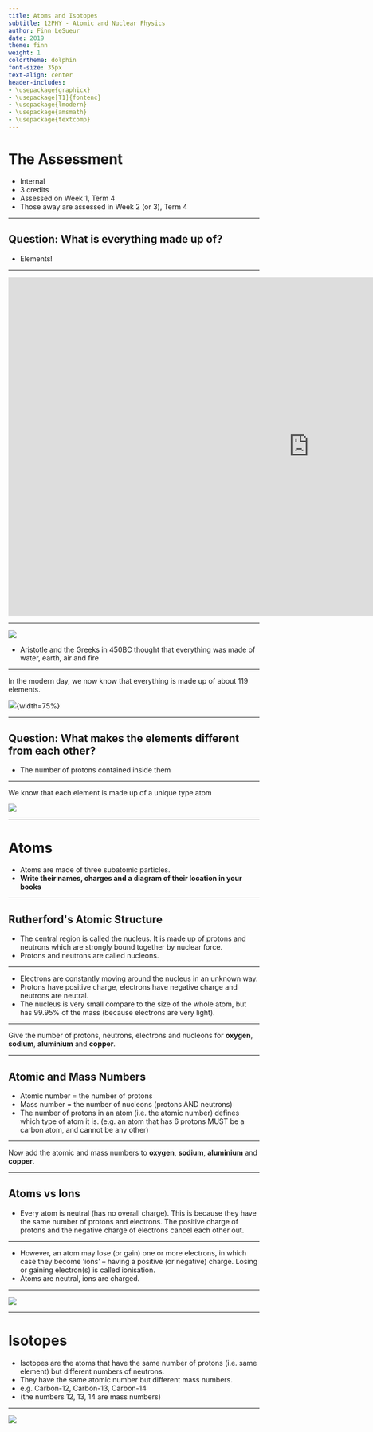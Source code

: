 ```yaml
---
title: Atoms and Isotopes
subtitle: 12PHY - Atomic and Nuclear Physics
author: Finn LeSueur
date: 2019
theme: finn
weight: 1
colortheme: dolphin
font-size: 35px
text-align: center
header-includes:
- \usepackage{graphicx}
- \usepackage[T1]{fontenc}
- \usepackage{lmodern}
- \usepackage{amsmath}
- \usepackage{textcomp}
---
```


# The Assessment

- Internal
- 3 credits
- Assessed on Week 1, Term 4
- Those away are assessed in Week 2 (or 3), Term 4

---

## Question: What is everything made up of?

- Elements!

---

<iframe width="1206" height="678" src="https://www.youtube.com/embed/d1EnW4kn1kg" frameborder="0" allow="accelerometer; autoplay; encrypted-media; gyroscope; picture-in-picture" allowfullscreen></iframe>

---

![](../assets/1-four-nations.jpg)

- Aristotle and the Greeks in 450BC thought that everything was made of water, earth, air and fire

---

In the modern day, we now know that everything is made up of about 119 elements.

![](../assets/1-periodic-table.png){width=75%}

---

## Question: What makes the elements different from each other?

- The number of protons contained inside them

---

We know that each element is made up of a unique type atom

![](../assets/1-elements.png)

---

# Atoms

- Atoms are made of three subatomic particles.
- __Write their names, charges and a diagram of their location in your books__

---

## Rutherford's Atomic Structure

- The central region is called the nucleus. It is made up of protons and neutrons which are strongly bound together by nuclear force.
- Protons and neutrons are called nucleons.

---

- Electrons are constantly moving around the nucleus in an unknown way.
- Protons have positive charge, electrons have negative charge and neutrons are neutral.
- The nucleus is very small compare to the size of the whole atom, but has 99.95% of the mass (because electrons are very light).

---

Give the number of protons, neutrons, electrons and nucleons for __oxygen__, __sodium__, __aluminium__ and __copper__.

---

## Atomic and Mass Numbers

- Atomic number = the number of protons
- Mass number = the number of nucleons (protons AND neutrons)
- The number of protons in an atom (i.e. the atomic number) defines which type of atom it is. (e.g. an atom that has 6 protons MUST be a carbon atom, and cannot be any other)

---

Now add the atomic and mass numbers to __oxygen__, __sodium__, __aluminium__ and __copper__.

---

## Atoms vs Ions

- Every atom is neutral (has no overall charge). This is because they have the same number of protons and electrons. The positive charge of protons and the negative charge of electrons cancel each other out.

---

- However, an atom may lose (or gain) one or more electrons, in which case they become ‘ions’ – having a positive (or negative) charge. Losing or gaining electron(s) is called ionisation.
- Atoms are neutral, ions are charged.

---

![](../assets/1-table.png)

---

# Isotopes

- Isotopes are the atoms that have the same number of protons (i.e. same element) but different numbers of neutrons.
- They have the same atomic number but different mass numbers.
- e.g. Carbon-12, Carbon-13, Carbon-14
- (the numbers 12, 13, 14 are mass numbers)

---

![](../assets/1-carbon-isotopes.png)
